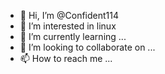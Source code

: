 - 👋 Hi, I’m @Confident114
- 👀 I’m interested in linux
- 🌱 I’m currently learning ...
- 💞️ I’m looking to collaborate on ...
- 📫 How to reach me ...

<!---
Confident114/Confident114 is a ✨ special ✨ repository because its `README.md` (this file) appears on your GitHub profile.
You can click the Preview link to take a look at your changes.
--->
